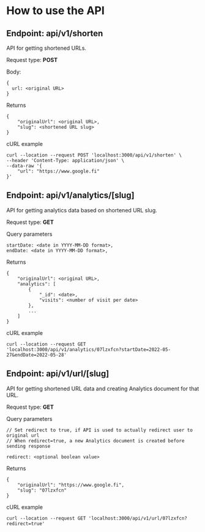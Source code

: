 # How to use the API

## Endpoint: api/v1/shorten

API for getting shortened URLs.

Request type: **POST**  

Body: 
```
{
  url: <original URL>
}
```

Returns
```
{
    "originalUrl": <original URL>,
    "slug": <shortened URL slug>
}
```

cURL example

```
curl --location --request POST 'localhost:3000/api/v1/shorten' \
--header 'Content-Type: application/json' \
--data-raw '{
    "url": "https://www.google.fi"
}'
```

## Endpoint: api/v1/analytics/[slug]

API for getting analytics data based on shortened URL slug.

Request type: **GET**  

Query parameters
```
startDate: <date in YYYY-MM-DD format>,
endDate: <date in YYYY-MM-DD format>,
```

Returns
```
{
    "originalUrl": <original URL>,
    "analytics": [
        {
            "_id": <date>,
            "visits": <number of visit per date>
        },
        ...
    ]
}
```

cURL example

```
curl --location --request GET 'localhost:3000/api/v1/analytics/07lzxfcn?startDate=2022-05-27&endDate=2022-05-28'
```

## Endpoint: api/v1/url/[slug]

API for getting shortened URL data and creating Analytics document for that URL.

Request type: **GET**  

Query parameters
```
// Set redirect to true, if API is used to actually redirect user to original url
// When redirect=true, a new Analytics document is created before sending response

redirect: <optional boolean value>
```

Returns
```
{
    "originalUrl": "https://www.google.fi",
    "slug": "07lzxfcn"
}
```

cURL example

```
curl --location --request GET 'localhost:3000/api/v1/url/07lzxfcn?redirect=true'
```